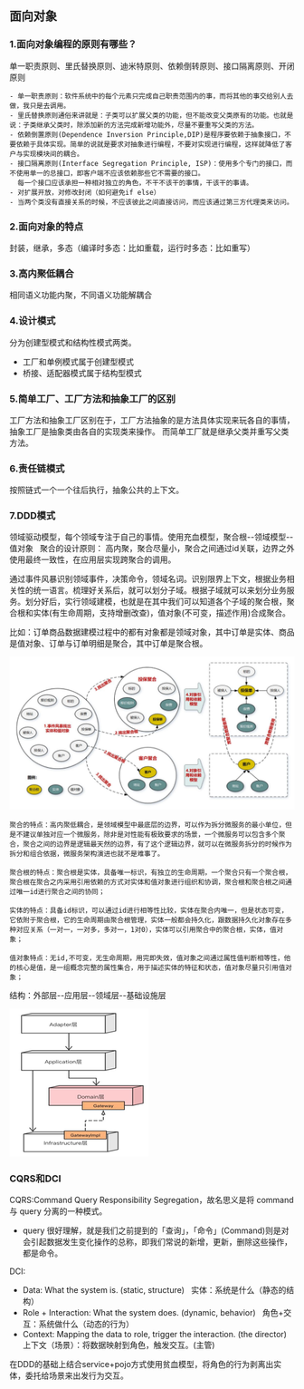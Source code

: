 ## 面向对象
### 1.面向对象编程的原则有哪些？
单一职责原则、里氏替换原则、迪米特原则、依赖倒转原则、接口隔离原则、开闭原则
````
- 单一职责原则：软件系统中的每个元素只完成自己职责范围内的事，而将其他的事交给别人去做，我只是去调用。
- 里氏替换原则通俗来讲就是：子类可以扩展父类的功能，但不能改变父类原有的功能。也就是说：子类继承父类时，除添加新的方法完成新增功能外，尽量不要重写父类的方法。
- 依赖倒置原则(Dependence Inversion Principle,DIP)是程序要依赖于抽象接口，不要依赖于具体实现。简单的说就是要求对抽象进行编程，不要对实现进行编程，这样就降低了客户与实现模块间的耦合。
- 接口隔离原则(Interface Segregation Principle, ISP)：使用多个专门的接口，而不使用单一的总接口，即客户端不应该依赖那些它不需要的接口。
  每一个接口应该承担一种相对独立的角色，不干不该干的事情，干该干的事请。
- 对扩展开放，对修改封闭（如何避免if else）
- 当两个类没有直接关系的时候，不应该彼此之间直接访问，而应该通过第三方代理类来访问。
````

### 2.面向对象的特点
封装，继承，多态（编译时多态：比如重载，运行时多态：比如重写）

### 3.高内聚低耦合
相同语义功能内聚，不同语义功能解耦合

### 4.设计模式
分为创建型模式和结构性模式两类。
- 工厂和单例模式属于创建型模式
- 桥接、适配器模式属于结构型模式

### 5.简单工厂、工厂方法和抽象工厂的区别
工厂方法和抽象工厂区别在于，工厂方法抽象的是方法具体实现来玩各自的事情，抽象工厂是抽象类由各自的实现类来操作。
而简单工厂就是继承父类并重写父类方法。

### 6.责任链模式
按照链式一个一个往后执行，抽象公共的上下文。

### 7.DDD模式
领域驱动模型，每个领域专注于自己的事情。使用充血模型，聚合根--领域模型--值对象   
聚合的设计原则： 高内聚，聚合尽量小，聚合之间通过id关联，边界之外使用最终一致性，在应用层实现跨聚合的调用。

通过事件风暴识别领域事件，决策命令，领域名词。识别限界上下文，根据业务相关性的统一语言。梳理好关系后，就可以划分子域。根据子域就可以来划分业务服务。划分好后，实行领域建模，也就是在其中我们可以知道各个子域的聚合根，聚合根和实体(有生命周期，支持增删改查)，值对象(不可变，描述作用)合成聚合。

比如：订单商品数据建模过程中的都有对象都是领域对象，其中订单是实体、商品是值对象、订单与订单明细是聚合，其中订单是聚合根。

<img src="./images/事件风暴.png">

````
聚合的特点：高内聚低耦合，是领域模型中最底层的边界，可以作为拆分微服务的最小单位，但是不建议单独对应一个微服务，除非是对性能有极致要求的场景，一个微服务可以包含多个聚合，聚合之间的边界是逻辑最天然的边界，有了这个逻辑边界，就可以在微服务拆分的时候作为拆分和组合依据，微服务架构演进也就不是难事了。

聚合根的特点：聚合根是实体，具备唯一标识，有独立的生命周期，一个聚合只有一个聚合根，聚合根在聚合之内采用引用依赖的方式对实体和值对象进行组织和协调，聚合根和聚合根之间通过唯一id进行聚合之间的协同；

实体的特点：具备id标识，可以通过id进行相等性比较，实体在聚合内唯一，但是状态可变，它依附于聚合根，它的生命周期由聚合根管理，实体一般都会持久化，跟数据持久化对象存在多种对应关系（一对一，一对多，多对一，1对0），实体可以引用聚合中的聚合根，实体，值对象；

值对象特点：无id,不可变，无生命周期，用完即失效，值对象之间通过属性值判断相等性，他的核心是值，是一组概念完整的属性集合，用于描述实体的特征和状态，值对象尽量只引用值对象；
````
结构：外部层--应用层--领域层--基础设施层

<img src="./images/ddd.png">

### CQRS和DCI
CQRS:Command Query Responsibility Segregation，故名思义是将 command 与 query 分离的一种模式。
- query 很好理解，就是我们之前提到的「查询」，「命令」(Command)则是对会引起数据发生变化操作的总称，即我们常说的新增，更新，删除这些操作，都是命令。

DCI:
- Data: What the system is. (static, structure)   实体：系统是什么（静态的结构）
- Role + Interaction: What the system does. (dynamic, behavior)   角色+交互：系统做什么（动态的行为）
- Context: Mapping the data to role, trigger the interaction. (the director) 上下文（场景）：将数据映射到角色，触发交互。(主管)

在DDD的基础上结合service+pojo方式使用贫血模型，将角色的行为剥离出实体，委托给场景来出发行为交互。
